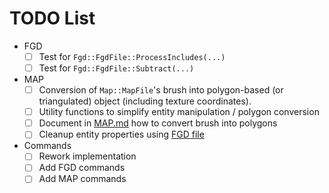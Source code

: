 # TODO List

- FGD
  -[ ] Test for `Fgd::FgdFile::ProcessIncludes(...)`
  -[ ] Test for `Fgd::FgdFile::Subtract(...)`
- MAP
  -[ ] Conversion of `Map::MapFile`'s brush into polygon-based (or triangulated) object (including texture coordinates).
  -[ ] Utility functions to simplify entity manipulation / polygon conversion
  -[ ] Document in [MAP.md](docs/GoldSrc/MAP.md) how to convert brush into polygons
  -[ ] Cleanup entity properties using [FGD file](docs/Source/FGD.md)
- Commands
  -[ ] Rework implementation
  -[ ] Add FGD commands
  -[ ] Add MAP commands
